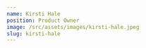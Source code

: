 ```yaml
---
name: Kirsti Hale
position: Product Owner
image: /src/assets/images/kirsti-hale.jpeg
slug: kirsti-hale
---
```

